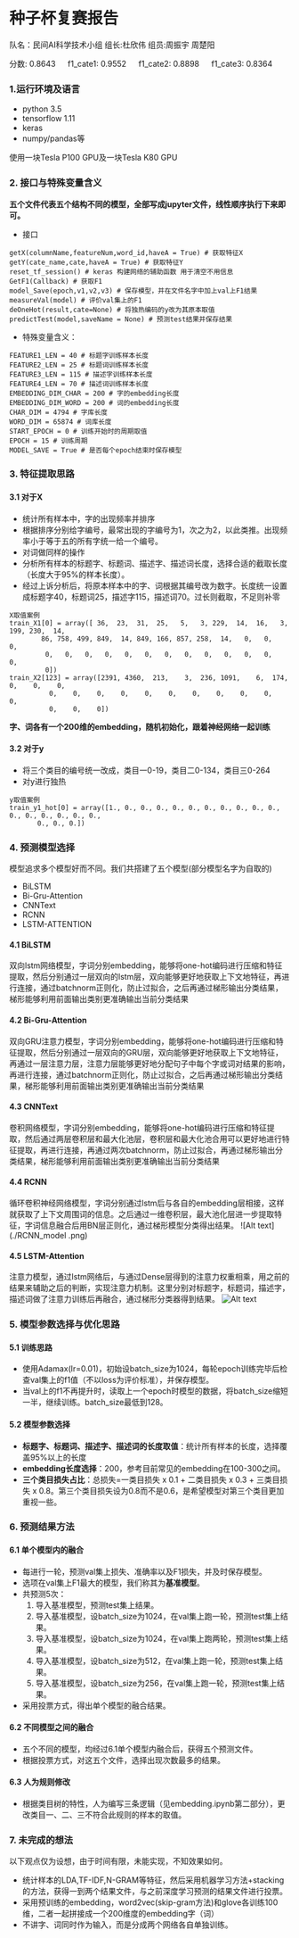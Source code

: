 
# 种子杯复赛报告
队名：民间AI科学技术小组
组长:杜欣伟
组员:周振宇 周楚阳

分数: 0.8643   f1_cate1: 0.9552   f1_cate2: 0.8898   f1_cate3: 0.8364
### 1.运行环境及语言
- python 3.5
- tensorflow 1.11
- keras
- numpy/pandas等

使用一块Tesla P100 GPU及一块Tesla K80 GPU

### 2. 接口与特殊变量含义
**五个文件代表五个结构不同的模型，全部写成jupyter文件，线性顺序执行下来即可。**
- 接口
```
getX(columnName,featureNum,word_id,haveA = True) # 获取特征X
getY(cate_name,cate,haveA = True) # 获取特征Y
reset_tf_session() # keras 构建网络的辅助函数 用于清空不用信息
GetF1(Callback) # 获取F1
model_Save(epoch,v1,v2,v3) # 保存模型，并在文件名字中加上val上F1结果
measureVal(model) # 评价val集上的F1
deOneHot(result,cate=None) # 将独热编码的y改为其原本取值
predictTest(model,saveName = None) # 预测test结果并保存结果

```
- 特殊变量含义：
```
FEATURE1_LEN = 40 # 标题字训练样本长度
FEATURE2_LEN = 25 # 标题词训练样本长度
FEATURE3_LEN = 115 # 描述字训练样本长度
FEATURE4_LEN = 70 # 描述词训练样本长度
EMBEDDING_DIM_CHAR = 200 # 字的embedding长度
EMBEDDING_DIM_WORD = 200 # 词的embedding长度
CHAR_DIM = 4794 # 字库长度
WORD_DIM = 65874 # 词库长度
START_EPOCH = 0 # 训练开始时的周期取值
EPOCH = 15 # 训练周期
MODEL_SAVE = True # 是否每个epoch结束时保存模型
```
### 3. 特征提取思路
#### 3.1 **对于X**
- 统计所有样本中，字的出现频率并排序
- 根据排序分别给字编号，最常出现的字编号为1，次之为2，以此类推。出现频率小于等于五的所有字统一给一个编号。
- 对词做同样的操作
- 分析所有样本的标题字、标题词、描述字、描述词长度，选择合适的截取长度（长度大于95%的样本长度）。
- 经过上诉分析后，将原本样本中的字、词根据其编号改为数字。长度统一设置成标题字40，标题词25，描述字115，描述词70。过长则截取，不足则补零
```
X取值案例
train_X1[0] = array([ 36,  23,  31,  25,   5,   3, 229,  14,  16,   3, 199, 230,  14,
        86, 758, 499, 849,  14, 849, 166, 857, 258,  14,   0,   0,   0,
         0,   0,   0,   0,   0,   0,   0,   0,   0,   0,   0,   0,   0,
         0])
train_X2[123] = array([2391, 4360,  213,    3,  236, 1091,    6,  174,    0,    0,    0,
          0,    0,    0,    0,    0,    0,    0,    0,    0,    0,    0,
          0,    0,    0])
```
**字、词各有一个200维的embedding，随机初始化，跟着神经网络一起训练**

#### 3.2 **对于y**
- 将三个类目的编号统一改成，类目一0-19，类目二0-134，类目三0-264
- 对y进行独热
```
y取值案例
train_y1_hot[0] = array([1., 0., 0., 0., 0., 0., 0., 0., 0., 0., 0., 0., 0., 0., 0., 0., 0.,
       0., 0., 0.])
```
### 4. 预测模型选择
模型追求多个模型好而不同。我们共搭建了五个模型(部分模型名字为自取的)
- BiLSTM
- Bi-Gru-Attention
- CNNText
- RCNN
- LSTM-ATTENTION
#### 4.1 BiLSTM
双向lstm网络模型，字词分别embedding，能够将one-hot编码进行压缩和特征提取，然后分别通过一层双向的lstm层，双向能够更好地获取上下文地特征，再进行连接，通过batchnorm正则化，防止过拟合，之后再通过梯形输出分类结果，梯形能够利用前面输出类别更准确输出当前分类结果
#### 4.2 Bi-Gru-Attention
双向GRU注意力模型，字词分别embedding，能够将one-hot编码进行压缩和特征提取，然后分别通过一层双向的GRU层，双向能够更好地获取上下文地特征，再通过一层注意力层，注意力层能够更好地分配句子中每个字或词对结果的影响，再进行连接，通过batchnorm正则化，防止过拟合，之后再通过梯形输出分类结果，梯形能够利用前面输出类别更准确输出当前分类结果
#### 4.3 CNNText
卷积网络模型，字词分别embedding，能够将one-hot编码进行压缩和特征提取，然后通过两层卷积层和最大化池层，卷积层和最大化池合用可以更好地进行特征提取，再进行连接，再通过两次batchnorm，防止过拟合，再通过梯形输出分类结果，梯形能够利用前面输出类别更准确输出当前分类结果
#### 4.4 RCNN
循环卷积神经网络模型，字词分别通过lstm后与各自的embedding层相接，这样就获取了上下文周围词的信息。之后通过一维卷积层，最大池化层进一步提取特征，字词信息融合后用BN层正则化，通过梯形模型分类得出结果。
![Alt text](./RCNN_model .png)
#### 4.5 LSTM-Attention
注意力模型，通过lstm网络后，与通过Dense层得到的注意力权重相乘，用之前的结果来辅助之后的判断，实现注意力机制。这里分别对标题字，标题词，描述字，描述词做了注意力训练后再融合，通过梯形分类器得到结果。
![Alt text](./attention_model.png)
### 5. 模型参数选择与优化思路
#### 5.1 训练思路
- 使用Adamax(lr=0.01)，初始设batch_size为1024，每轮epoch训练完毕后检查val集上的f1值（不以loss为评价标准），并保存模型。
- 当val上的f1不再提升时，读取上一个epoch时模型的数据，将batch_size缩短一半，继续训练。batch_size最低到128。

#### 5.2 模型参数选择
- **标题字、标题词、描述字、描述词的长度取值**：统计所有样本的长度，选择覆盖95%以上的长度
- **embedding长度选择**：200，参考目前常见的embedding在100-300之间。
- **三个类目损失占比**：总损失=一类目损失 x 0.1 + 二类目损失 x 0.3 + 三类目损失 x 0.8。第三个类目损失设为0.8而不是0.6，是希望模型对第三个类目更加重视一些。
### 6. 预测结果方法
#### 6.1 单个模型内的融合
- 每进行一轮，预测val集上损失、准确率以及F1损失，并及时保存模型。
- 选项在val集上F1最大的模型，我们称其为**基准模型**。
- 共预测5次：
    1. 导入基准模型，预测test集上结果。
    2. 导入基准模型，设batch_size为1024，在val集上跑一轮，预测test集上结果。
    3. 导入基准模型，设batch_size为1024，在val集上跑两轮，预测test集上结果。
    4. 导入基准模型，设batch_size为512，在val集上跑一轮，预测test集上结果。
    5. 导入基准模型，设batch_size为256，在val集上跑一轮，预测test集上结果。
- 采用投票方式，得出单个模型的融合结果。
#### 6.2 不同模型之间的融合
- 五个不同的模型，均经过6.1单个模型内融合后，获得五个预测文件。
- 根据投票方式，对这五个文件，选择出现次数最多的结果。
#### 6.3 人为规则修改
- 根据类目树的特性，人为编写三条逻辑（见embedding.ipynb第二部分），更改类目一、二、三不符合此规则的样本的取值。

### 7. 未完成的想法
以下观点仅为设想，由于时间有限，未能实现，不知效果如何。
- 统计样本的LDA,TF-IDF,N-GRAM等特征，然后采用机器学习方法+stacking的方法，获得一到两个结果文件，与之前深度学习预测的结果文件进行投票。
- 采用预训练的embedding，word2vec(skip-gram方法)和glove各训练100维，二者一起拼接成一个200维度的embedding字（词）
- 不讲字、词同时作为输入，而是分成两个网络各自单独训练。